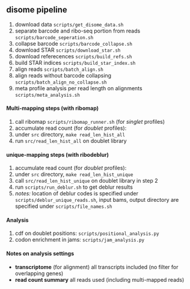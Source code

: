 disome pipeline
------

1. download data `scripts/get_disome_data.sh`
2. separate barcode and ribo-seq portion from reads `scripts/barcode_seperation.sh`
3. collapse barcode `scripts/barcode_collapse.sh`
4. download STAR `scripts/download_star.sh`
5. download referecences `scripts/build_refs.sh`
6. build STAR indices `scripts/build_star_index.sh`
7. align reads `scripts/batch_align.sh`
8. align reads without barcode collapsing `scripts/batch_align_no_collapse.sh`
9. meta profile analysis per read length on alignments `scripts/meta_analysis.sh`

#### Multi-mapping steps (with ribomap)
1. call ribomap `scripts/ribomap_runner.sh` (for _singlet_ profiles)
2. accumulate read count (for _doublet_ profiles):
  1. under `src` directory, `make read_len_hist_all`
  2. run `src/read_len_hist_all` on doublet library

#### unique-mapping steps (with ribodeblur)
1. accumulate read count (for _doublet_ profiles):
  1. under `src` directory, `make read_len_hist_unique`
  2. call `src/read_len_hist_unique` on doublet library in step 2
2. run `scripts/run_deblur.sh` to get deblur results
3. _notes:_ location of deblur codes is specified under `scripts/deblur_unique_reads.sh`, input bams, output directory are specified under `scripts/file_names.sh`

#### Analysis
1. cdf on doublet positions: `scripts/positional_analysis.py`
2. codon enrichment in jams: `scripts/jam_analysis.py`

#### Notes on analysis settings
* __transcriptome__ (for alignment) all transcripts included (no filter for overlapping genes)
* __read count summary__ all reads used (including multi-mapped reads)
